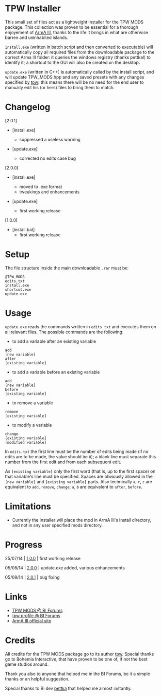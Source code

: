 TPW Installer
======

This small set of files act as a lightweight installer for the TPW MODS package. This collection was proven to be essential for a thorough enjoyement of [ArmA III](http://www.arma3.com/), thanks to the life it brings in what are otherwise barren and uninhabited islands.

`install.exe` (written in batch script and then converted to executable) will automatically copy all required files from the downloadable package to the correct Arma III folder: it queries the windows registry (thanks pettka!) to identify it; a shortcut to the GUI will also be created on the desktop.

`update.exe` (written in C++) is automatically called by the install script, and will update TPW_MODS.hpp and any saved presets with any changes specified by [tpw](http://forums.bistudio.com/member.php?62814-tpw): this means there will be no need for the end user to manually edit his (or hers) files to bring them to match.

Changelog
======

[2.0.1]

- [install.exe]
  - suppressed a useless warning


- [update.exe]
  - corrected no edits case bug

[2.0.0]

- [install.exe]
  - moved to .exe format
  - tweakings and enhancements


- [update.exe]
  - first working release

[1.0.0]

- [install.bat]
  - first working release

Setup
======

The file structure inside the main downloadable `.rar` must be:
```
@TPW_MODS
edits.txt
install.exe
shortcut.exe
update.exe
```

Usage
======

`update.exe` reads the commands written in `edits.txt` and executes them on all relevant files. The possible commands are the following:

- to add a variable after an existing variable
```
add
[new variable]
after
[existing variable]
```

- to add a variable before an existing variable
```
add
[new variable]
before
[existing variable]
```

- to remove a variable
```
remove
[existing variable]
```

- to modify a variable
```
change
[existing variable]
[modified variable]
```

In `edits.txt` the first line must be the number of edits being made (if no edits are to be made, the value should be `0`); a blank line must separate this number from the first edit and from each subsequent edit.

As `[existing variable]` only the first word (that is, up to the first space) on that variable's line must be specified. Spaces are obviously allowed in the `[new variable]` and `[existing variable]` parts. Also technically `a`, `r`, `c` are equivalent to `add`, `remove`, `change`; `a`, `b` are equivalent to `after`, `before`.

Limitations
======

- Currently the installer will place the mod in ArmA III's install directory, and not in any user specified mods directory.

Progress
======

25/07/14 | [1.0.0](https://github.com/Gliptal/TPW-Installer/tree/1.0.0) | first working release

05/08/14 | [2.0.0](https://github.com/Gliptal/TPW-Installer/tree/2.0.0) | update.exe added, various enhancements

05/08/14 | [2.0.1](https://github.com/Gliptal/TPW-Installer/tree/2.0.1) | bug fixing

Links
======

- [TPW MODS @ BI Forums](http://forums.bistudio.com/showthread.php?164304-TPW-MODS-enhanced-realism-immersion-for-Arma-3-SP)
- [tpw profile @ BI Forums](http://forums.bistudio.com/member.php?62814-tpw)
- [ArmA III official site](http://www.arma3.com/)

Credits
======

All credits for the TPW MODS package go to its author [tpw](http://forums.bistudio.com/member.php?62814-tpw). Special thanks go to Bohemia Interactive, that have proven to be one of, if not the best game studios around.

Thank you also to anyone that helped me in the BI Forums, be it a simple thanks or an helpful suggestion.

Special thanks to BI dev [pettka](http://forums.bistudio.com/member.php?71012-pettka) that helped me almost instantly.